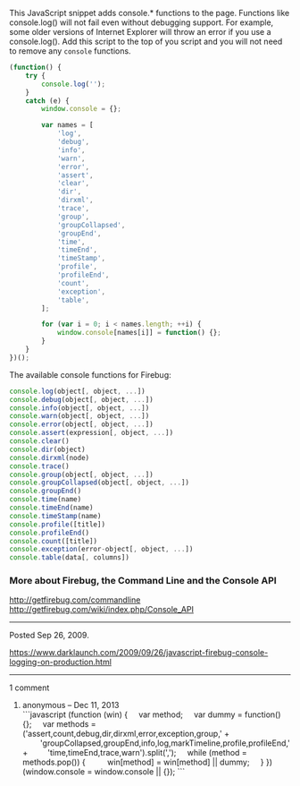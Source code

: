This JavaScript snippet adds console.* functions to the page. Functions like console.log() will not fail even without debugging support. For example, some older versions of Internet Explorer will throw an error if you use a console.log(). Add this script to the top of you script and you will not need to remove any `console` functions.

```javascript
(function() {
    try {
        console.log('');
    }
    catch (e) {
        window.console = {};

        var names = [
            'log',
            'debug',
            'info',
            'warn',
            'error',
            'assert',
            'clear',
            'dir',
            'dirxml',
            'trace',
            'group',
            'groupCollapsed',
            'groupEnd',
            'time',
            'timeEnd',
            'timeStamp',
            'profile',
            'profileEnd',
            'count',
            'exception',
            'table',
        ];

        for (var i = 0; i < names.length; ++i) {
            window.console[names[i]] = function() {};
        }
    }
})();
```

The available console functions for Firebug:

```javascript
console.log(object[, object, ...])
console.debug(object[, object, ...])
console.info(object[, object, ...])
console.warn(object[, object, ...])
console.error(object[, object, ...])
console.assert(expression[, object, ...])
console.clear()
console.dir(object)
console.dirxml(node)
console.trace()
console.group(object[, object, ...])
console.groupCollapsed(object[, object, ...])
console.groupEnd()
console.time(name)
console.timeEnd(name)
console.timeStamp(name)
console.profile([title])
console.profileEnd()
console.count([title])
console.exception(error-object[, object, ...])
console.table(data[, columns])
```

### More about Firebug, the Command Line and the Console API
http://getfirebug.com/commandline
http://getfirebug.com/wiki/index.php/Console_API

---

Posted Sep 26, 2009.

https://www.darklaunch.com/2009/09/26/javascript-firebug-console-logging-on-production.html

---

1 comment

<ol>
    <li>
        <div>
            anonymous &ndash; Dec 11, 2013
            <div>
```javascript
(function (win) {
&nbsp;&nbsp;&nbsp;&nbsp;var method;
&nbsp;&nbsp;&nbsp;&nbsp;var dummy = function() {};
&nbsp;&nbsp;&nbsp;&nbsp;var methods = ('assert,count,debug,dir,dirxml,error,exception,group,' +
&nbsp;&nbsp;&nbsp;&nbsp;&nbsp;&nbsp;&nbsp;&nbsp;'groupCollapsed,groupEnd,info,log,markTimeline,profile,profileEnd,' +
&nbsp;&nbsp;&nbsp;&nbsp;&nbsp;&nbsp;&nbsp;&nbsp;'time,timeEnd,trace,warn').split(',');
&nbsp;&nbsp;&nbsp;&nbsp;while (method = methods.pop()) {
&nbsp;&nbsp;&nbsp;&nbsp;&nbsp;&nbsp;&nbsp;&nbsp; win[method] =  win[method] || dummy;
&nbsp;&nbsp;&nbsp;&nbsp;}
})(window.console = window.console || {});
```
            </div>
        </div>
    </li>
</ol>
